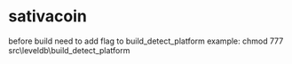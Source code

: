sativacoin
==========
before build need to add flag to build_detect_platform
example: chmod 777 src\leveldb\build_detect_platform